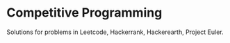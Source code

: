 # Competitive Programming

Solutions for problems in Leetcode, Hackerrank, Hackerearth, Project Euler.